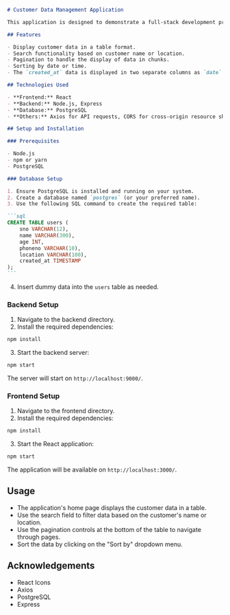 
````markdown
# Customer Data Management Application

This application is designed to demonstrate a full-stack development project using React, Node.js, and PostgreSQL. It provides a simple interface for managing customer data, including features like search, pagination, and sorting.

## Features

- Display customer data in a table format.
- Search functionality based on customer name or location.
- Pagination to handle the display of data in chunks.
- Sorting by date or time.
- The `created_at` data is displayed in two separate columns as `date` and `time`.

## Technologies Used

- **Frontend:** React
- **Backend:** Node.js, Express
- **Database:** PostgreSQL
- **Others:** Axios for API requests, CORS for cross-origin resource sharing, React Icons for UI enhancements.

## Setup and Installation

### Prerequisites

- Node.js
- npm or yarn
- PostgreSQL

### Database Setup

1. Ensure PostgreSQL is installed and running on your system.
2. Create a database named `postgres` (or your preferred name).
3. Use the following SQL command to create the required table:

```sql
CREATE TABLE users (
    sno VARCHAR(12),
    name VARCHAR(300),
    age INT,
    phoneno VARCHAR(10),
    location VARCHAR(100),
    created_at TIMESTAMP
);
```
````

4. Insert dummy data into the `users` table as needed.

### Backend Setup

1. Navigate to the backend directory.
2. Install the required dependencies:

```bash
npm install
```

3. Start the backend server:

```bash
npm start
```

The server will start on `http://localhost:9000/`.

### Frontend Setup

1. Navigate to the frontend directory.
2. Install the required dependencies:

```bash
npm install
```

3. Start the React application:

```bash
npm start
```

The application will be available on `http://localhost:3000/`.

## Usage

- The application's home page displays the customer data in a table.
- Use the search field to filter data based on the customer's name or location.
- Use the pagination controls at the bottom of the table to navigate through pages.
- Sort the data by clicking on the "Sort by" dropdown menu.

## Acknowledgements

- React Icons
- Axios
- PostgreSQL
- Express

```

```
